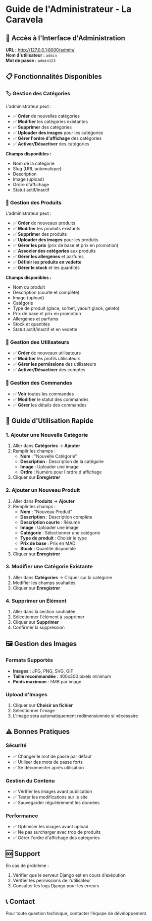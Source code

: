 # Guide de l'Administrateur - La Caravela

## 🔐 Accès à l'Interface d'Administration

**URL :** http://127.0.0.1:8000/admin/  
**Nom d'utilisateur :** `admin`  
**Mot de passe :** `admin123`

## 📋 Fonctionnalités Disponibles

### 🏷️ Gestion des Catégories

L'administrateur peut :

- ✅ **Créer** de nouvelles catégories
- ✅ **Modifier** les catégories existantes
- ✅ **Supprimer** des catégories
- ✅ **Uploader des images** pour les catégories
- ✅ **Gérer l'ordre d'affichage** des catégories
- ✅ **Activer/Désactiver** des catégories

**Champs disponibles :**
- Nom de la catégorie
- Slug (URL automatique)
- Description
- Image (upload)
- Ordre d'affichage
- Statut actif/inactif

### 🍦 Gestion des Produits

L'administrateur peut :

- ✅ **Créer** de nouveaux produits
- ✅ **Modifier** les produits existants
- ✅ **Supprimer** des produits
- ✅ **Uploader des images** pour les produits
- ✅ **Gérer les prix** (prix de base et prix en promotion)
- ✅ **Associer des catégories** aux produits
- ✅ **Gérer les allergènes** et parfums
- ✅ **Définir les produits en vedette**
- ✅ **Gérer le stock** et les quantités

**Champs disponibles :**
- Nom du produit
- Description (courte et complète)
- Image (upload)
- Catégorie
- Type de produit (glace, sorbet, yaourt glacé, gelato)
- Prix de base et prix en promotion
- Allergènes et parfums
- Stock et quantités
- Statut actif/inactif et en vedette

### 👥 Gestion des Utilisateurs

- ✅ **Créer** de nouveaux utilisateurs
- ✅ **Modifier** les profils utilisateurs
- ✅ **Gérer les permissions** des utilisateurs
- ✅ **Activer/Désactiver** des comptes

### 🛒 Gestion des Commandes

- ✅ **Voir** toutes les commandes
- ✅ **Modifier** le statut des commandes
- ✅ **Gérer** les détails des commandes

## 🎯 Guide d'Utilisation Rapide

### 1. Ajouter une Nouvelle Catégorie

1. Aller dans **Catégories** → **Ajouter**
2. Remplir les champs :
   - **Nom** : "Nouvelle Catégorie"
   - **Description** : Description de la catégorie
   - **Image** : Uploader une image
   - **Ordre** : Numéro pour l'ordre d'affichage
3. Cliquer sur **Enregistrer**

### 2. Ajouter un Nouveau Produit

1. Aller dans **Produits** → **Ajouter**
2. Remplir les champs :
   - **Nom** : "Nouveau Produit"
   - **Description** : Description complète
   - **Description courte** : Résumé
   - **Image** : Uploader une image
   - **Catégorie** : Sélectionner une catégorie
   - **Type de produit** : Choisir le type
   - **Prix de base** : Prix en MAD
   - **Stock** : Quantité disponible
3. Cliquer sur **Enregistrer**

### 3. Modifier une Catégorie Existante

1. Aller dans **Catégories** → Cliquer sur la catégorie
2. Modifier les champs souhaités
3. Cliquer sur **Enregistrer**

### 4. Supprimer un Élément

1. Aller dans la section souhaitée
2. Sélectionner l'élément à supprimer
3. Cliquer sur **Supprimer**
4. Confirmer la suppression

## 🖼️ Gestion des Images

### Formats Supportés
- **Images** : JPG, PNG, SVG, GIF
- **Taille recommandée** : 400x300 pixels minimum
- **Poids maximum** : 5MB par image

### Upload d'Images
1. Cliquer sur **Choisir un fichier**
2. Sélectionner l'image
3. L'image sera automatiquement redimensionnée si nécessaire

## ⚠️ Bonnes Pratiques

### Sécurité
- ✅ Changer le mot de passe par défaut
- ✅ Utiliser des mots de passe forts
- ✅ Se déconnecter après utilisation

### Gestion du Contenu
- ✅ Vérifier les images avant publication
- ✅ Tester les modifications sur le site
- ✅ Sauvegarder régulièrement les données

### Performance
- ✅ Optimiser les images avant upload
- ✅ Ne pas surcharger avec trop de produits
- ✅ Gérer l'ordre d'affichage des catégories

## 🆘 Support

En cas de problème :
1. Vérifier que le serveur Django est en cours d'exécution
2. Vérifier les permissions de l'utilisateur
3. Consulter les logs Django pour les erreurs

## 📞 Contact

Pour toute question technique, contacter l'équipe de développement.


